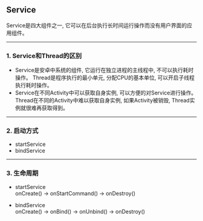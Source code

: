 ## Service
Service是四大组件之一, 它可以在后台执行长时间运行操作而没有用户界面的应用组件。

---

### 1. Service和Thread的区别
* Service是安卓中系统的组件, 它运行在独立进程的主线程中, 不可以执行耗时操作。
Thread是程序执行的最小单元, 分配CPU的基本单位, 可以开启子线程执行耗时操作。
* Service在不同Activity中可以获取自身实例, 可以方便的对Service进行操作。
Thread在不同的Activity中难以获取自身实例, 如果Activity被销毁, Thread实例就很难再获取得到。

---

### 2. 启动方式
* startService
* bindService

---

### 3. 生命周期
* startService <br />
onCreate() -> onStartCommand() -> onDestroy()

* bindService <br />
onCreate() -> onBind() -> onUnbind() -> onDestroy()
